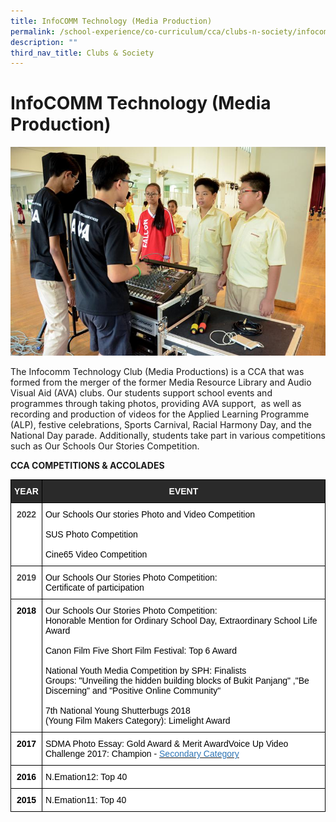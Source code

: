 ```yaml
---
title: InfoCOMM Technology (Media Production)
permalink: /school-experience/co-curriculum/cca/clubs-n-society/infocomm-technology-media-production/
description: ""
third_nav_title: Clubs & Society
---
```

# **InfoCOMM Technology (Media Production)**

![](/images/DSC_2916.jpg)

The Infocomm Technology Club (Media Productions) is a CCA that was formed from the merger of the former Media Resource Library and Audio Visual Aid (AVA) clubs. Our students support school events and programmes through taking photos, providing AVA support,  as well as recording and production of videos for the Applied Learning Programme (ALP), festive celebrations, Sports Carnival, Racial Harmony Day, and the National Day parade. Additionally, students take part in various competitions such as Our Schools Our Stories Competition.


**CCA COMPETITIONS & ACCOLADES**



<table style="border-collapse:collapse;border-spacing:0" class="tg"><thead><tr><th style="background-color:#2A2A2A;border-color:#000000;border-style:solid;border-width:1px;color:#FFF;font-family:Arial, sans-serif;font-size:14px;font-weight:bold;overflow:hidden;padding:10px 5px;text-align:center;vertical-align:top;word-break:normal">YEAR</th><th style="background-color:#2A2A2A;border-color:#000000;border-style:solid;border-width:1px;color:#FFF;font-family:Arial, sans-serif;font-size:14px;font-weight:bold;overflow:hidden;padding:10px 5px;text-align:center;vertical-align:top;word-break:normal">EVENT</th></tr></thead><tbody><tr><td style="background-color:#FFF;border-color:black;border-style:solid;border-width:1px;color:#454545;font-family:Arial, sans-serif;font-size:14px;font-weight:bold;overflow:hidden;padding:10px 5px;text-align:center;vertical-align:top;word-break:normal">2022</td><td style="background-color:#FFF;border-color:black;border-style:solid;border-width:1px;color:#454545;font-family:Arial, sans-serif;font-size:14px;overflow:hidden;padding:10px 5px;text-align:left;vertical-align:top;word-break:normal"><span style="color:#000;background-color:transparent">Our Schools Our stories Photo and Video Competition</span><br><br><span style="color:#000;background-color:transparent">SUS Photo Competition</span><br><br><span style="color:#000;background-color:transparent">Cine65 Video Competition</span></td></tr><tr><td style="background-color:#FFF;border-color:black;border-style:solid;border-width:1px;color:#454545;font-family:Arial, sans-serif;font-size:14px;font-weight:bold;overflow:hidden;padding:10px 5px;text-align:center;vertical-align:top;word-break:normal">2019</td><td style="background-color:#FFF;border-color:black;border-style:solid;border-width:1px;color:#454545;font-family:Arial, sans-serif;font-size:14px;overflow:hidden;padding:10px 5px;text-align:left;vertical-align:top;word-break:normal"><span style="color:#000;background-color:transparent">Our Schools Our Stories Photo Competition:</span><br><span style="color:#000;background-color:transparent">Certificate of participation</span></td></tr><tr><td style="background-color:#FFF;border-color:black;border-style:solid;border-width:1px;color:#454545;font-family:Arial, sans-serif;font-size:14px;font-weight:bold;overflow:hidden;padding:10px 5px;text-align:center;vertical-align:top;word-break:normal"><span style="font-weight:700;color:#000;background-color:transparent">2018</span></td><td style="background-color:#FFF;border-color:black;border-style:solid;border-width:1px;color:#454545;font-family:Arial, sans-serif;font-size:14px;overflow:hidden;padding:10px 5px;text-align:left;vertical-align:top;word-break:normal"><span style="color:#000;background-color:transparent">Our Schools Our Stories Photo Competition:</span><br><span style="color:#000;background-color:transparent">Honorable Mention for Ordinary School Day, Extraordinary School Life Award</span><br><br><span style="color:#000;background-color:transparent">Canon Film Five Short Film Festival: Top 6 Award</span><br><br><span style="color:#000;background-color:transparent">National Youth Media Competition by SPH: Finalists</span><br><span style="color:#000;background-color:transparent">Groups: "Unveiling the hidden building blocks of Bukit Panjang" ,"Be Discerning" and "Positive Online Community"</span><br><br><span style="color:#000;background-color:transparent">7th National Young Shutterbugs 2018</span><br><span style="color:#000;background-color:transparent">(Young Film Makers Category): Limelight Award</span></td></tr><tr><td style="background-color:#FFF;border-color:black;border-style:solid;border-width:1px;color:#454545;font-family:Arial, sans-serif;font-size:14px;font-weight:bold;overflow:hidden;padding:10px 5px;text-align:center;vertical-align:top;word-break:normal"><span style="font-weight:700;color:#000;background-color:transparent">2017</span></td><td style="background-color:#FFF;border-color:black;border-style:solid;border-width:1px;color:#454545;font-family:Arial, sans-serif;font-size:14px;overflow:hidden;padding:10px 5px;text-align:left;vertical-align:top;word-break:normal"><span style="color:#000;background-color:transparent">SDMA Photo Essay: Gold Award &amp; Merit AwardVoice Up Video Challenge 2017: Champion - </span><a href="https://innovajc.moe.edu.sg/current-students/co-curriculum/digital-literacies-programme/youthchange-3-0/voice-up-challenge-2017/secondary-school-category"><span style="color:#2E75B5;background-color:transparent">Secondary Category</span></a></td></tr><tr><td style="background-color:#FFF;border-color:black;border-style:solid;border-width:1px;color:#454545;font-family:Arial, sans-serif;font-size:14px;font-weight:bold;overflow:hidden;padding:10px 5px;text-align:center;vertical-align:top;word-break:normal"><span style="font-weight:700;color:#000;background-color:transparent">2016</span></td><td style="background-color:#FFF;border-color:black;border-style:solid;border-width:1px;color:#454545;font-family:Arial, sans-serif;font-size:14px;overflow:hidden;padding:10px 5px;text-align:left;vertical-align:top;word-break:normal"><span style="color:#000;background-color:transparent">N.Emation12: Top 40</span></td></tr><tr><td style="background-color:#FFF;border-color:black;border-style:solid;border-width:1px;color:#454545;font-family:Arial, sans-serif;font-size:14px;font-weight:bold;overflow:hidden;padding:10px 5px;text-align:center;vertical-align:top;word-break:normal"><span style="font-weight:700;color:#000;background-color:transparent">2015</span></td><td style="background-color:#FFF;border-color:black;border-style:solid;border-width:1px;color:#454545;font-family:Arial, sans-serif;font-size:14px;overflow:hidden;padding:10px 5px;text-align:left;vertical-align:top;word-break:normal"><span style="color:#000;background-color:transparent">N.Emation11: Top 40</span></td></tr></tbody></table>